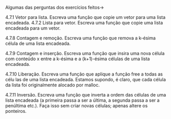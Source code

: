 Algumas das perguntas dos exercícios feitos->

  4.7.1 Vetor para lista. Escreva uma função que copie um vetor para uma lista
 encadeada.
  4.7.2 Lista para vetor. Escreva uma função que copie uma lista encadeada para
 um vetor.

  4.7.8 Contagem e remoção. Escreva uma função que remova a k-ésima célula de
 uma lista encadeada.

  4.7.9 Contagem e inserção. Escreva uma função que insira uma nova célula com
 conteúdo x entre a k-ésima e a (k+1)-ésima células de uma lista encadeada.

  4.7.10 Liberação. Escreva uma função que aplique a função free a todas as célu
 las de uma lista encadeada. Estamos supondo, é claro, que cada célula da lista foi
 originalmente alocado por malloc.

  4.7.11 Inversão. Escreva uma função que inverta a ordem das células de uma lista
 encadeada (a primeira passa a ser a última, a segunda passa a ser a penúltima etc.).
 Faça isso sem criar novas células; apenas altere os ponteiros.
